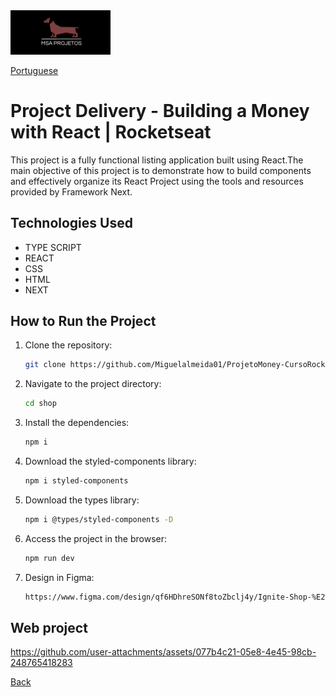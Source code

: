 <img src="img/logohulk.png" style="width:9.975rem;text-align: right;"/>

[Portuguese](Readme-pt.md)


# Project Delivery - Building a Money with React | Rocketseat 

This project is a fully functional listing application built using React.The main objective of this project is to demonstrate how to build components and effectively organize its React Project using the tools and resources provided by Framework Next.
## Technologies Used 

- TYPE SCRIPT
- REACT 
- CSS 
- HTML 
- NEXT

## How to Run the Project 

1. Clone the repository: 

   ```bash 
   git clone https://github.com/Miguelalmeida01/ProjetoMoney-CursoRocketseat.git 
   ``` 
2. Navigate to the project directory: 

   ```bash 
   cd shop
   ``` 

3. Install the dependencies: 

   ```bash 
   npm i 
   ``` 

4. Download the styled-components library: 

   ```bash 
   npm i styled-components 
   ``` 

5. Download the types library: 

   ```bash 
   npm i @types/styled-components -D 
   ``` 

6. Access the project in the browser: 

   ```bash
   npm run dev 
   ``` 
   
7. Design in Figma:

   ```bash
   https://www.figma.com/design/qf6HDhreSONf8toZbclj4y/Ignite-Shop-%E2%80%A2-Projeto-React-(Copy)?node-id=418-62&t=HuCgWMMFFs2rq4FJ-0
   ``` 

 ## Web project 
 

https://github.com/user-attachments/assets/077b4c21-05e8-4e45-98cb-248765418283



 
[Back](https://github.com/Miguelalmeida01/ProjetoShop-CursoRocketseat-/blob/main/Readme-pt.md#entrega-de-projeto---criando-um-money-com-react--rocketseat)
